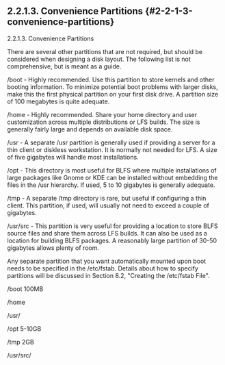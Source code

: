 ## 2.2.1.3\. Convenience Partitions {#2-2-1-3-convenience-partitions}

2.2.1.3\. Convenience Partitions

There are several other partitions that are not required, but should be considered when designing a disk layout. The following list is not comprehensive, but is meant as a guide.

/boot - Highly recommended. Use this partition to store kernels and other booting information. To minimize potential boot problems with larger disks, make this the first physical partition on your first disk drive. A partition size of 100 megabytes is quite adequate.

/home - Highly recommended. Share your home directory and user customization across multiple distributions or LFS builds. The size is generally fairly large and depends on available disk space.

/usr - A separate /usr partition is generally used if providing a server for a thin client or diskless workstation. It is normally not needed for LFS. A size of five gigabytes will handle most installations.

/opt - This directory is most useful for BLFS where multiple installations of large packages like Gnome or KDE can be installed without embedding the files in the /usr hierarchy. If used, 5 to 10 gigabytes is generally adequate.

/tmp - A separate /tmp directory is rare, but useful if configuring a thin client. This partition, if used, will usually not need to exceed a couple of gigabytes.

/usr/src - This partition is very useful for providing a location to store BLFS source files and share them across LFS builds. It can also be used as a location for building BLFS packages. A reasonably large partition of 30-50 gigabytes allows plenty of room.

Any separate partition that you want automatically mounted upon boot needs to be specified in the /etc/fstab. Details about how to specify partitions will be discussed in Section 8.2, &quot;Creating the /etc/fstab File&quot;.

/boot        100MB

/home

/usr/

/opt        5-10GB

/tmp        2GB

/usr/src/